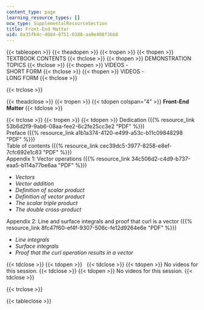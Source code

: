 ```yaml
---
content_type: page
learning_resource_types: []
ocw_type: SupplementalResourceSection
title: Front-End Matter
uid: 8a35fb4c-d684-8751-0388-aa9e408f3bb8
---
```


{{< tableopen >}}
{{< theadopen >}}
{{< tropen >}}
{{< thopen >}}
TEXTBOOK CONTENTS
{{< thclose >}}
{{< thopen >}}
DEMONSTRATION TOPICS
{{< thclose >}}
{{< thopen >}}
VIDEOS -  
SHORT FORM
{{< thclose >}}
{{< thopen >}}
VIDEOS -  
LONG FORM
{{< thclose >}}

{{< trclose >}}

{{< theadclose >}}
{{< tropen >}}
{{< tdopen colspan="4" >}}
**Front-End Matter**
{{< tdclose >}}

{{< trclose >}}
{{< tropen >}}
{{< tdopen >}}
Dedication ({{% resource_link 53b6d2f9-9ab6-08aa-fee2-6c2fe25cc3e2 "PDF" %}})  
Preface ({{% resource_link a1b1a374-4120-e499-a53c-b11c09848298 "PDF" %}})  
Table of contents ({{% resource_link cec39dc5-3977-8258-e8ef-7cfc692e1c83 "PDF" %}})  
Appendix 1: Vector operations ({{% resource_link 34c506d2-c4d9-b737-eaa5-b114a77be6aa "PDF" %}})

*   _Vectors_
*   _Vector addition_
*   _Definition of scalar product_
*   _Definition of vector product_
*   _The scalar triple product_
*   _The double cross-product_

Appendix 2: Line and surface integrals and proof that curl is a vector ({{% resource_link 8fc47f60-ef4f-9307-506c-fe12d9264e6e "PDF" %}})

*   _Line integrals_
*   _Surface integrals_
*   _Proof that the curl operation results in a vector_


{{< tdclose >}}
{{< tdopen >}}
 
{{< tdclose >}}
{{< tdopen >}}
No videos for this session.
{{< tdclose >}}
{{< tdopen >}}
No videos for this session.
{{< tdclose >}}

{{< trclose >}}

{{< tableclose >}}